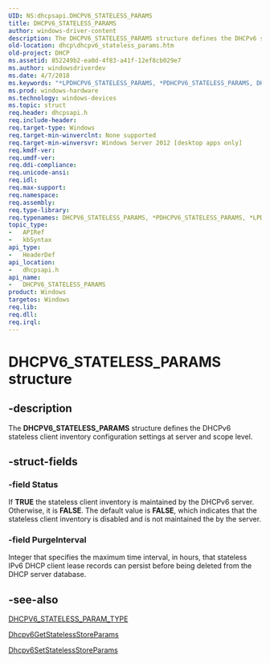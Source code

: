 ```yaml
---
UID: NS:dhcpsapi.DHCPV6_STATELESS_PARAMS
title: DHCPV6_STATELESS_PARAMS
author: windows-driver-content
description: The DHCPV6_STATELESS_PARAMS structure defines the DHCPv6 stateless client inventory configuration settings at server and scope level.
old-location: dhcp\dhcpv6_stateless_params.htm
old-project: DHCP
ms.assetid: 852249b2-ea0d-4f83-a41f-12ef8cb029e7
ms.author: windowsdriverdev
ms.date: 4/7/2018
ms.keywords: "*LPDHCPV6_STATELESS_PARAMS, *PDHCPV6_STATELESS_PARAMS, DHCPV6_STATELESS_PARAMS, DHCPV6_STATELESS_PARAMS structure [DHCP], LPDHCPV6_STATELESS_PARAMS, LPDHCPV6_STATELESS_PARAMS structure pointer [DHCP], PDHCPV6_STATELESS_PARAMS, PDHCPV6_STATELESS_PARAMS structure pointer [DHCP], dhcp.dhcpv6_stateless_params, dhcpsapi/DHCPV6_STATELESS_PARAMS, dhcpsapi/LPDHCPV6_STATELESS_PARAMS, dhcpsapi/PDHCPV6_STATELESS_PARAMS"
ms.prod: windows-hardware
ms.technology: windows-devices
ms.topic: struct
req.header: dhcpsapi.h
req.include-header: 
req.target-type: Windows
req.target-min-winverclnt: None supported
req.target-min-winversvr: Windows Server 2012 [desktop apps only]
req.kmdf-ver: 
req.umdf-ver: 
req.ddi-compliance: 
req.unicode-ansi: 
req.idl: 
req.max-support: 
req.namespace: 
req.assembly: 
req.type-library: 
req.typenames: DHCPV6_STATELESS_PARAMS, *PDHCPV6_STATELESS_PARAMS, *LPDHCPV6_STATELESS_PARAMS
topic_type:
-	APIRef
-	kbSyntax
api_type:
-	HeaderDef
api_location:
-	dhcpsapi.h
api_name:
-	DHCPV6_STATELESS_PARAMS
product: Windows
targetos: Windows
req.lib: 
req.dll: 
req.irql: 
---
```


# DHCPV6_STATELESS_PARAMS structure


## -description


The <b>DHCPV6_STATELESS_PARAMS</b> structure defines the DHCPv6 stateless client inventory configuration settings at server and scope level.


## -struct-fields




### -field Status

If <b>TRUE</b> the stateless client inventory is maintained by the DHCPv6 server. Otherwise, it is  <b>FALSE</b>. The default value is <b>FALSE</b>, which indicates that the stateless client inventory is disabled and is not maintained the by the server.


### -field PurgeInterval

Integer that specifies the maximum time interval, in hours, that stateless IPv6 DHCP client lease records can persist before being deleted from the DHCP server database.


## -see-also




<a href="https://msdn.microsoft.com/8670c69b-1fc0-4b60-b5cc-a616d56c9319">DHCPV6_STATELESS_PARAM_TYPE</a>



<a href="https://msdn.microsoft.com/80a32132-a032-452f-9438-52a1eb280fdf">Dhcpv6GetStatelessStoreParams</a>



<a href="https://msdn.microsoft.com/8f64c1bb-8f02-45e3-b9ed-8fce2bf9885c">Dhcpv6SetStatelessStoreParams</a>
 

 

